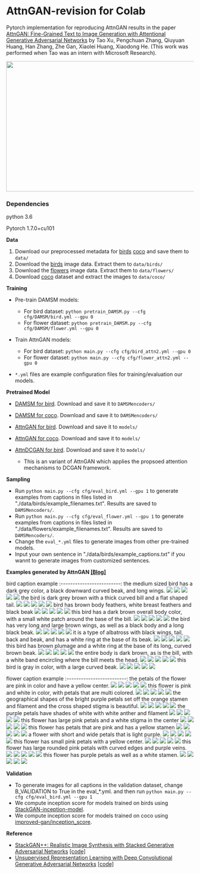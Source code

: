 # AttnGAN-revision for Colab

Pytorch implementation for reproducing AttnGAN results in the paper [AttnGAN: Fine-Grained Text to Image Generation
with Attentional Generative Adversarial Networks](http://openaccess.thecvf.com/content_cvpr_2018/papers/Xu_AttnGAN_Fine-Grained_Text_CVPR_2018_paper.pdf) by Tao Xu, Pengchuan Zhang, Qiuyuan Huang, Han Zhang, Zhe Gan, Xiaolei Huang, Xiaodong He. (This work was performed when Tao was an intern with Microsoft Research). 

<img src="framework.png" width="900px" height="350px"/>


### Dependencies
python 3.6

Pytorch 1.7.0+cu101


**Data**

1. Download our preprocessed metadata for [birds](https://drive.google.com/open?id=1O_LtUP9sch09QH3s_EBAgLEctBQ5JBSJ) [coco](https://drive.google.com/open?id=1rSnbIGNDGZeHlsUlLdahj0RJ9oo6lgH9) and save them to `data/`
2. Download the [birds](http://www.vision.caltech.edu/visipedia/CUB-200-2011.html) image data. Extract them to `data/birds/`
3. Download the [flowers](http://www.robots.ox.ac.uk/~vgg/data/flowers/102/) image data. Extract them to `data/flowers/`
4. Download [coco](http://cocodataset.org/#download) dataset and extract the images to `data/coco/`


**Training**
- Pre-train DAMSM models:
  - For bird dataset: `python pretrain_DAMSM.py --cfg cfg/DAMSM/bird.yml --gpu 0`
  - For flower dataset: `python pretrain_DAMSM.py --cfg cfg/DAMSM/flower.yml --gpu 0`
 
- Train AttnGAN models:
  - For bird dataset: `python main.py --cfg cfg/bird_attn2.yml --gpu 0`
  - For flower dataset: `python main.py --cfg cfg/flower_attn2.yml --gpu 0`

- `*.yml` files are example configuration files for training/evaluation our models.


**Pretrained Model**
- [DAMSM for bird](https://drive.google.com/open?id=1GNUKjVeyWYBJ8hEU-yrfYQpDOkxEyP3V). Download and save it to `DAMSMencoders/`
- [DAMSM for coco](https://drive.google.com/open?id=1zIrXCE9F6yfbEJIbNP5-YrEe2pZcPSGJ). Download and save it to `DAMSMencoders/`
- [AttnGAN for bird](https://drive.google.com/open?id=1lqNG75suOuR_8gjoEPYNp8VyT_ufPPig). Download and save it to `models/`
- [AttnGAN for coco](https://drive.google.com/open?id=1i9Xkg9nU74RAvkcqKE-rJYhjvzKAMnCi). Download and save it to `models/`

- [AttnDCGAN for bird](https://drive.google.com/open?id=19TG0JUoXurxsmZLaJ82Yo6O0UJ6aDBpg). Download and save it to `models/`
  - This is an variant of AttnGAN which applies the propsoed attention mechanisms to DCGAN framework. 

**Sampling**
- Run `python main.py --cfg cfg/eval_bird.yml --gpu 1` to generate examples from captions in files listed in "./data/birds/example_filenames.txt". Results are saved to `DAMSMencoders/`. 
- Run `python main.py --cfg cfg/eval_flower.yml --gpu 1` to generate examples from captions in files listed in "./data/flowers/example_filenames.txt". Results are saved to `DAMSMencoders/`. 
- Change the `eval_*.yml` files to generate images from other pre-trained models. 
- Input your own sentence in "./data/birds/example_captions.txt" if you wannt to generate images from customized sentences. 

**Examples generated by AttnGAN [[Blog]](https://blogs.microsoft.com/ai/drawing-ai/)**

bird caption example
:-------------------------:
the medium sized bird has a dark grey color, a black downward curved beak, and long wings.
![](models/bird_AttnGAN2/Black_Footed_Albatross_0001_796111/0_s_0_g0.png) ![](models/bird_AttnGAN2/Black_Footed_Albatross_0001_796111/0_s_0_g1.png) ![](models/bird_AttnGAN2/Black_Footed_Albatross_0001_796111/0_s_0_g2.png)
![](models/bird_AttnGAN2/Black_Footed_Albatross_0001_796111/0_s_0_a0.png) ![](models/bird_AttnGAN2/Black_Footed_Albatross_0001_796111/0_s_0_a1.png)
the bird is dark grey brown with a thick curved bill and a flat shaped tail.
![](models/bird_AttnGAN2/Black_Footed_Albatross_0001_796111/0_s_1_g0.png) ![](models/bird_AttnGAN2/Black_Footed_Albatross_0001_796111/0_s_1_g1.png) ![](models/bird_AttnGAN2/Black_Footed_Albatross_0001_796111/0_s_1_g2.png)
![](models/bird_AttnGAN2/Black_Footed_Albatross_0001_796111/0_s_1_a0.png)
![](models/bird_AttnGAN2/Black_Footed_Albatross_0001_796111/0_s_1_a1.png)
bird has brown body feathers, white breast feathers and black beak
![](models/bird_AttnGAN2/Black_Footed_Albatross_0001_796111/0_s_2_g0.png) ![](models/bird_AttnGAN2/Black_Footed_Albatross_0001_796111/0_s_2_g1.png) ![](models/bird_AttnGAN2/Black_Footed_Albatross_0001_796111/0_s_2_g2.png)
![](models/bird_AttnGAN2/Black_Footed_Albatross_0001_796111/0_s_2_a0.png)
![](models/bird_AttnGAN2/Black_Footed_Albatross_0001_796111/0_s_2_a1.png)
this bird has a dark brown overall body color, with a small white patch around the base of the bill.
![](models/bird_AttnGAN2/Black_Footed_Albatross_0001_796111/0_s_3_g0.png) ![](models/bird_AttnGAN2/Black_Footed_Albatross_0001_796111/0_s_3_g1.png) ![](models/bird_AttnGAN2/Black_Footed_Albatross_0001_796111/0_s_3_g2.png)
![](models/bird_AttnGAN2/Black_Footed_Albatross_0001_796111/0_s_3_a0.png)
![](models/bird_AttnGAN2/Black_Footed_Albatross_0001_796111/0_s_3_a1.png)
the bird has very long and large brown wings, as well as a black body and a long black beak.
![](models/bird_AttnGAN2/Black_Footed_Albatross_0001_796111/0_s_4_g0.png) ![](models/bird_AttnGAN2/Black_Footed_Albatross_0001_796111/0_s_4_g1.png) ![](models/bird_AttnGAN2/Black_Footed_Albatross_0001_796111/0_s_4_g2.png)
![](models/bird_AttnGAN2/Black_Footed_Albatross_0001_796111/0_s_4_a0.png)
![](models/bird_AttnGAN2/Black_Footed_Albatross_0001_796111/0_s_4_a1.png)
it is a type of albatross with black wings, tail, back and beak, and has a white ring at the base of its beak.
![](models/bird_AttnGAN2/Black_Footed_Albatross_0001_796111/0_s_5_g0.png) ![](models/bird_AttnGAN2/Black_Footed_Albatross_0001_796111/0_s_5_g1.png) ![](models/bird_AttnGAN2/Black_Footed_Albatross_0001_796111/0_s_5_g2.png)
![](models/bird_AttnGAN2/Black_Footed_Albatross_0001_796111/0_s_5_a0.png)
![](models/bird_AttnGAN2/Black_Footed_Albatross_0001_796111/0_s_5_a1.png)
this bird has brown plumage and a white ring at the base of its long, curved brown beak.
![](models/bird_AttnGAN2/Black_Footed_Albatross_0001_796111/0_s_6_g0.png) ![](models/bird_AttnGAN2/Black_Footed_Albatross_0001_796111/0_s_6_g1.png) ![](models/bird_AttnGAN2/Black_Footed_Albatross_0001_796111/0_s_6_g2.png)
![](models/bird_AttnGAN2/Black_Footed_Albatross_0001_796111/0_s_6_a0.png)
![](models/bird_AttnGAN2/Black_Footed_Albatross_0001_796111/0_s_6_a1.png)
the entire body is dark brown, as is the bill, with a white band encircling where the bill meets the head.
![](models/bird_AttnGAN2/Black_Footed_Albatross_0001_796111/0_s_7_g0.png) ![](models/bird_AttnGAN2/Black_Footed_Albatross_0001_796111/0_s_7_g1.png) ![](models/bird_AttnGAN2/Black_Footed_Albatross_0001_796111/0_s_7_g2.png)
![](models/bird_AttnGAN2/Black_Footed_Albatross_0001_796111/0_s_7_a0.png)
![](models/bird_AttnGAN2/Black_Footed_Albatross_0001_796111/0_s_7_a1.png)
this bird is gray in color, with a large curved beak.
![](models/bird_AttnGAN2/Black_Footed_Albatross_0001_796111/0_s_8_g0.png) ![](models/bird_AttnGAN2/Black_Footed_Albatross_0001_796111/0_s_8_g1.png) ![](models/bird_AttnGAN2/Black_Footed_Albatross_0001_796111/0_s_8_g2.png)
![](models/bird_AttnGAN2/Black_Footed_Albatross_0001_796111/0_s_8_a0.png)
![](models/bird_AttnGAN2/Black_Footed_Albatross_0001_796111/0_s_8_a1.png)


flower caption example
:-------------------------:
the petals of the flower are pink in color and have a yellow center.
![](models/netG_epoch_600/image_06734/0_s_0_g0.png) ![](models/netG_epoch_600/image_06734/0_s_0_g1.png) ![](models/netG_epoch_600/image_06734/0_s_0_g2.png)
![](models/netG_epoch_600/image_06734/0_s_0_a0.png)
![](models/netG_epoch_600/image_06734/0_s_0_a1.png)
this flower is pink and white in color, with petals that are multi colored.
![](models/netG_epoch_600/image_06734/0_s_1_g0.png) ![](models/netG_epoch_600/image_06734/0_s_1_g1.png) ![](models/netG_epoch_600/image_06734/0_s_1_g2.png)
![](models/netG_epoch_600/image_06734/0_s_1_a0.png)
![](models/netG_epoch_600/image_06734/0_s_1_a1.png)
the geographical shapes of the bright purple petals set off the orange stamen and filament and the cross shaped stigma is beautiful.
![](models/netG_epoch_600/image_06734/0_s_2_g0.png) ![](models/netG_epoch_600/image_06734/0_s_2_g1.png) ![](models/netG_epoch_600/image_06734/0_s_2_g2.png)
![](models/netG_epoch_600/image_06734/0_s_2_a0.png)
![](models/netG_epoch_600/image_06734/0_s_2_a1.png)
the purple petals have shades of white with white anther and filament
![](models/netG_epoch_600/image_06734/0_s_3_g0.png) ![](models/netG_epoch_600/image_06734/0_s_3_g1.png) ![](models/netG_epoch_600/image_06734/0_s_3_g2.png)
![](models/netG_epoch_600/image_06734/0_s_3_a0.png)
![](models/netG_epoch_600/image_06734/0_s_3_a1.png)
this flower has large pink petals and a white stigma in the center
![](models/netG_epoch_600/image_06734/0_s_4_g0.png) ![](models/netG_epoch_600/image_06734/0_s_4_g1.png) ![](models/netG_epoch_600/image_06734/0_s_4_g2.png)
![](models/netG_epoch_600/image_06734/0_s_4_a0.png)
![](models/netG_epoch_600/image_06734/0_s_4_a1.png)
this flower has petals that are pink and has a yellow stamen
![](models/netG_epoch_600/image_06734/0_s_5_g0.png) ![](models/netG_epoch_600/image_06734/0_s_5_g1.png) ![](models/netG_epoch_600/image_06734/0_s_5_g2.png)
![](models/netG_epoch_600/image_06734/0_s_5_a0.png)
![](models/netG_epoch_600/image_06734/0_s_5_a1.png)
a flower with short and wide petals that is light purple.
![](models/netG_epoch_600/image_06734/0_s_6_g0.png) ![](models/netG_epoch_600/image_06734/0_s_6_g1.png) ![](models/netG_epoch_600/image_06734/0_s_6_g2.png)
![](models/netG_epoch_600/image_06734/0_s_6_a0.png)
![](models/netG_epoch_600/image_06734/0_s_6_a1.png)
this flower has small pink petals with a yellow center.
![](models/netG_epoch_600/image_06734/0_s_7_g0.png) ![](models/netG_epoch_600/image_06734/0_s_7_g1.png) ![](models/netG_epoch_600/image_06734/0_s_7_g2.png)
![](models/netG_epoch_600/image_06734/0_s_7_a0.png)
![](models/netG_epoch_600/image_06734/0_s_7_a1.png)
this flower has large rounded pink petals with curved edges and purple veins.
![](models/netG_epoch_600/image_06734/0_s_8_g0.png) ![](models/netG_epoch_600/image_06734/0_s_8_g1.png) ![](models/netG_epoch_600/image_06734/0_s_8_g2.png)
![](models/netG_epoch_600/image_06734/0_s_8_a0.png)
![](models/netG_epoch_600/image_06734/0_s_8_a1.png)
this flower has purple petals as well as a white stamen.
![](models/netG_epoch_600/image_06734/0_s_9_g0.png) ![](models/netG_epoch_600/image_06734/0_s_9_g1.png) ![](models/netG_epoch_600/image_06734/0_s_9_g2.png)
![](models/netG_epoch_600/image_06734/0_s_9_a0.png)
![](models/netG_epoch_600/image_06734/0_s_9_a1.png)


**Validation**
- To generate images for all captions in the validation dataset, change B_VALIDATION to True in the eval_*.yml. and then run `python main.py --cfg cfg/eval_bird.yml --gpu 1`
- We compute inception score for models trained on birds using [StackGAN-inception-model](https://github.com/hanzhanggit/StackGAN-inception-model).
- We compute inception score for models trained on coco using [improved-gan/inception_score](https://github.com/openai/improved-gan/tree/master/inception_score).


**Reference**

- [StackGAN++: Realistic Image Synthesis with Stacked Generative Adversarial Networks](https://arxiv.org/abs/1710.10916) [[code]](https://github.com/hanzhanggit/StackGAN-v2)
- [Unsupervised Representation Learning with Deep Convolutional Generative Adversarial Networks](https://arxiv.org/abs/1511.06434) [[code]](https://github.com/carpedm20/DCGAN-tensorflow)
